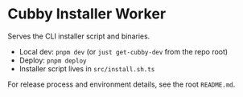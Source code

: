# Cubby Installer Worker

Serves the CLI installer script and binaries.

- Local dev: `pnpm dev` (or `just get-cubby-dev` from the repo root)
- Deploy: `pnpm deploy`
- Installer script lives in `src/install.sh.ts`

For release process and environment details, see the root `README.md`.
